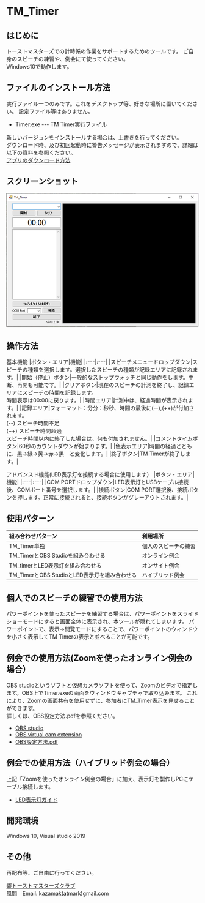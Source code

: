 # TM_Timer

## はじめに
トーストマスターズでの計時係の作業をサポートするためのツールです。
ご自身のスピーチの練習や、例会にて使ってください。  
Windows10で動作します。

## ファイルのインストール方法
実行ファイル一つのみです。これをデスクトップ等、好きな場所に置いてください。  設定ファイル等はありません。  
   - Timer.exe --- TM Timer実行ファイル  
   
新しいバージョンをインストールする場合は、上書きを行ってください。  
ダウンロード時、及び初回起動時に警告メッセージが表示されますので、詳細は以下の資料を参照ください。  
[アプリのダウンロード方法](https://github.com/kazamak/Timer/blob/master/%E3%82%A2%E3%83%97%E3%83%AA%E3%83%80%E3%82%A6%E3%83%B3%E3%83%AD%E3%83%BC%E3%83%89%E6%96%B9%E6%B3%95.pdf)

## スクリーンショット
![Screenshot](https://github.com/kazamak/Timer/blob/master/screen_shot.png?raw=true)

## 操作方法

基本機能
|ボタン・エリア|機能|
|:---|:---|
|スピーチメニュードロップダウン|スピーチの種類を選択します。選択したスピーチの種類が記録エリアに記録されます。|
|開始（停止）ボタン|一般的なストップウォッチと同じ動作をします。中断、再開も可能です。|
|クリアボタン|現在のスピーチの計測を終了し、記録エリアにスピーチの時間を記録します。<br>時間表示は00:00に戻ります。|
|時間エリア|計測中は、経過時間が表示されます。|
|記録エリア|フォーマット：分分：秒秒、時間の最後に(--),(++)が付加されます。<br>  (--) スピーチ時間不足<br>  (++) スピーチ時間超過<br>スピーチ時間以内に終了した場合は、何も付加されません。|
|コメントタイムボタン|60秒のカウントダウンが始まります。|
|色表示エリア|時間の経過とともに、黒->緑->黄->赤->黒　と変化します。|
|終了ボタン|TM Timerが終了します。|

アドバンスド機能(LED表示灯を接続する場合に使用します）
|ボタン・エリア|機能|
|:---|:---|
|COM PORTドロップダウン|LED表示灯とUSBケーブル接続後、COMポート番号を選択します。|
|接続ボタン|COM PORT選択後、接続ボタンを押します。正常に接続されると、接続ボタンがグレーアウトされます。|

## 使用パターン
|組み合わせパターン|利用場所|
|:---|:---|
|TM_Timer単独|個人のスピーチの練習|
|TM_TimerとOBS Studioを組み合わせる|オンライン例会|
|TM_timerとLED表示灯を組み合わせる|オンサイト例会|
|TM_TimerとOBS StudioとLED表示灯を組み合わせる|ハイブリッド例会|
 
## 個人でのスピーチの練習での使用方法

パワーポイントを使ったスピーチを練習する場合は、パワーポイントをスライドショーモードにすると画面全体に表示され、本ツールが隠れてしまいます。
パワーポイントで、表示->閲覧モードにすることで、パワーポイントのウィンドウを小さく表示してTM Timerの表示と並べることが可能です。
 
## 例会での使用方法(Zoomを使ったオンライン例会の場合）
OBS studioというソフトと仮想カメラソフトを使って、Zoomのビデオで指定します。OBS上でTimer.exeの画面をウィンドウキャプチャで取り込みます。
これにより、Zoomの画面共有を使用せずに、参加者にTM_Timer表示を見せることができます。  
詳しくは、OBS設定方法.pdfを参照ください。

- [OBS studio](https://obsproject.com/download)  
- [OBS virtual cam extension](https://obsproject.com/forum/resources/obs-virtualcam.949/)
- [OBS設定方法.pdf](https://github.com/kazamak/Timer/blob/master/OSB%E8%A8%AD%E5%AE%9A%E6%96%B9%E6%B3%95.pdf)

## 例会での使用方法（ハイブリッド例会の場合）
上記「Zoomを使ったオンライン例会の場合」に加え、表示灯を製作しPCにケーブル接続します。
- [LED表示灯ガイド](https://github.com/kazamak/Timer/blob/master/LED%E8%A1%A8%E7%A4%BA%E7%81%AF%E3%82%AC%E3%82%A4%E3%83%89.pdf)


## 開発環境
Windows 10, Visual studio 2019  

## その他
再配布等、ご自由に行ってください。

[響トーストマスターズクラブ](http://hibikipsc.wp.xdomain.jp/)  
風間　Email: kazamak(atmark)gmail.com
